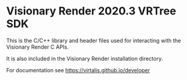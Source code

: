 # Visionary Render 2020.3 VRTree SDK
This is the C/C++ library and header files used for interacting with the Visionary Render C APIs.

It is also included in the Visionary Render installation directory.

For documentation see https://virtalis.github.io/developer